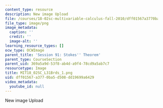 ```yaml
---
content_type: resource
description: New image Upload
file: /courses/18-02sc-multivariable-calculus-fall-2010/dff01567a3770ba5d508dd19699a6429_MIT18_02SC_L31Brds_1.png
file_type: image/png
image_metadata:
  caption: ''
  credit: ''
  image-alt: ''
learning_resource_types: []
ocw_type: OCWImage
parent_title: 'Session 91: Stokes'' Theorem'
parent_type: CourseSection
parent_uid: 369a5a9d-53f8-ab4d-a9f4-78cd9a5ab7c7
resourcetype: Image
title: MIT18_02SC_L31Brds_1.png
uid: dff01567-a377-0ba5-d508-dd19699a6429
video_metadata:
  youtube_id: null
---
```

New image Upload

